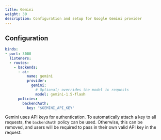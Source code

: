 ```yaml
---
title: Gemini
weight: 30
description: Configuration and setup for Google Gemini provider
---
```


## Configuration

```yaml
binds:
- port: 3000
  listeners:
  - routes:
    - backends:
      - ai:
          name: gemini
          provider:
            gemini:
              # Optional; overrides the model in requests
              model: gemini-1.5-flash
      policies:
        backendAuth:
          key: "$GEMINI_API_KEY"
```

Gemini uses API keys for authentication.
To automatically attach a key to all requests, the `backendAuth` policy can be used.
Otherwise, this can be removed, and users will be required to pass in their own valid API key in the request.
